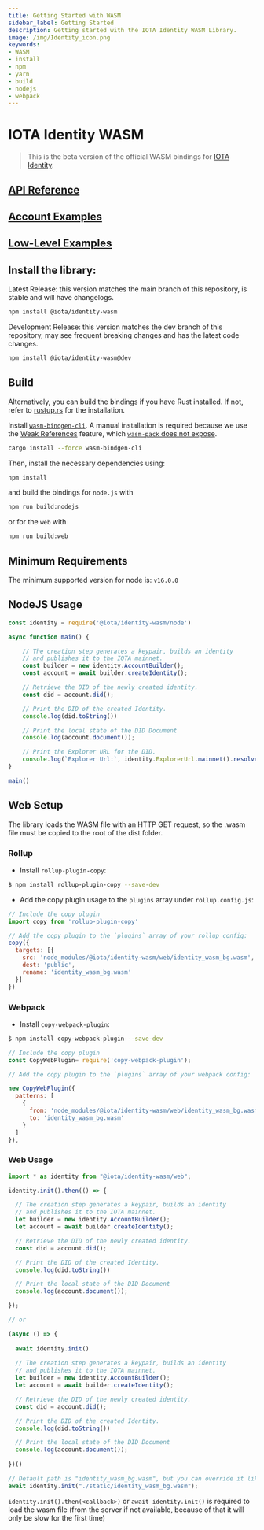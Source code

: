 ```yaml
---
title: Getting Started with WASM
sidebar_label: Getting Started
description: Getting started with the IOTA Identity WASM Library.
image: /img/Identity_icon.png
keywords:
- WASM
- install
- npm
- yarn
- build
- nodejs
- webpack
---
```

# IOTA Identity WASM

> This is the beta version of the official WASM bindings for [IOTA Identity](https://github.com/iotaledger/identity.rs).

## [API Reference](https://wiki.iota.org/identity.rs/libraries/wasm/api_reference)

## [Account Examples](https://github.com/iotaledger/identity.rs/blob/main/bindings/wasm/examples-account/README.md)
## [Low-Level Examples](https://github.com/iotaledger/identity.rs/blob/main/bindings/wasm/examples/README.md)

## Install the library:

Latest Release: this version matches the main branch of this repository, is stable and will have changelogs.
```bash
npm install @iota/identity-wasm
```

Development Release: this version matches the dev branch of this repository, may see frequent breaking changes and has the latest code changes.
```bash
npm install @iota/identity-wasm@dev
```

## Build

Alternatively, you can build the bindings if you have Rust installed. If not, refer to [rustup.rs](https://rustup.rs) for the installation.

Install [`wasm-bindgen-cli`](https://github.com/rustwasm/wasm-bindgen). A manual installation is required because we use the [Weak References](https://rustwasm.github.io/wasm-bindgen/reference/weak-references.html) feature, which [`wasm-pack` does not expose](https://github.com/rustwasm/wasm-pack/issues/930).

```bash
cargo install --force wasm-bindgen-cli
```

Then, install the necessary dependencies using:
```bash
npm install
```

and build the bindings for `node.js` with

```bash
npm run build:nodejs
```

or for the `web` with

```bash
npm run build:web
```

## Minimum Requirements

The minimum supported version for node is: `v16.0.0`

## NodeJS Usage
<!-- 
Test this example using https://github.com/anko/txm: `txm README.md`

Replace imports with local paths for txm:
!test program
cat \
| sed -e "s#require('@iota/identity-wasm/node')#require('./node/identity_wasm.js')#" \
| node
-->
<!-- !test check Nodejs Example -->
```javascript
const identity = require('@iota/identity-wasm/node')

async function main() {

    // The creation step generates a keypair, builds an identity
    // and publishes it to the IOTA mainnet.
    const builder = new identity.AccountBuilder();
    const account = await builder.createIdentity();

    // Retrieve the DID of the newly created identity.
    const did = account.did();

    // Print the DID of the created Identity.
    console.log(did.toString())

    // Print the local state of the DID Document
    console.log(account.document());

    // Print the Explorer URL for the DID.
    console.log(`Explorer Url:`, identity.ExplorerUrl.mainnet().resolverUrl(did));
}

main()
```

## Web Setup

The library loads the WASM file with an HTTP GET request, so the .wasm file must be copied to the root of the dist folder.

### Rollup

- Install `rollup-plugin-copy`:

```bash
$ npm install rollup-plugin-copy --save-dev
```

- Add the copy plugin usage to the `plugins` array under `rollup.config.js`:

```js
// Include the copy plugin
import copy from 'rollup-plugin-copy'

// Add the copy plugin to the `plugins` array of your rollup config:
copy({
  targets: [{
    src: 'node_modules/@iota/identity-wasm/web/identity_wasm_bg.wasm',
    dest: 'public',
    rename: 'identity_wasm_bg.wasm'
  }]
})
```

### Webpack

- Install `copy-webpack-plugin`:

```bash
$ npm install copy-webpack-plugin --save-dev
```

```js
// Include the copy plugin
const CopyWebPlugin= require('copy-webpack-plugin');

// Add the copy plugin to the `plugins` array of your webpack config:

new CopyWebPlugin({
  patterns: [
    {
      from: 'node_modules/@iota/identity-wasm/web/identity_wasm_bg.wasm',
      to: 'identity_wasm_bg.wasm'
    }
  ]
}),
```

### Web Usage

```js
import * as identity from "@iota/identity-wasm/web";

identity.init().then(() => {

  // The creation step generates a keypair, builds an identity
  // and publishes it to the IOTA mainnet.
  let builder = new identity.AccountBuilder();
  let account = await builder.createIdentity();

  // Retrieve the DID of the newly created identity.
  const did = account.did();

  // Print the DID of the created Identity.
  console.log(did.toString())

  // Print the local state of the DID Document
  console.log(account.document());

});

// or

(async () => {
  
  await identity.init()
    
  // The creation step generates a keypair, builds an identity
  // and publishes it to the IOTA mainnet.
  let builder = new identity.AccountBuilder();
  let account = await builder.createIdentity();

  // Retrieve the DID of the newly created identity.
  const did = account.did();

  // Print the DID of the created Identity.
  console.log(did.toString())

  // Print the local state of the DID Document
  console.log(account.document());
  
})()

// Default path is "identity_wasm_bg.wasm", but you can override it like this
await identity.init("./static/identity_wasm_bg.wasm");
```

`identity.init().then(<callback>)` or `await identity.init()` is required to load the wasm file (from the server if not available, because of that it will only be slow for the first time)
